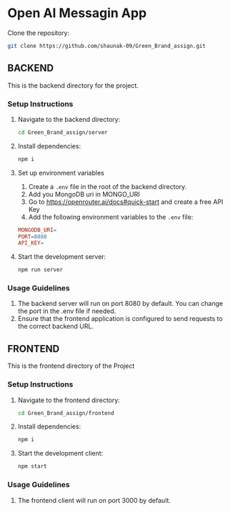 # Open AI Messagin App

Clone the repository:
   ```bash
   git clone https://github.com/shaunak-09/Green_Brand_assign.git
   ```

## BACKEND

This is the backend directory for the project.

### Setup Instructions

1. Navigate to the backend directory:
   ```bash
   cd Green_Brand_assign/server
   ```
2. Install dependencies:
   ```bash
   npm i
   ```
3. Set up environment variables

   1. Create a `.env` file in the root of the backend directory.
   2. Add you MongoDB uri in MONGO_URI
   3. Go to <https://openrouter.ai/docs#quick-start> and create a free API Key   
   5. Add the following environment variables to the `.env` file:

   ```makefile
   MONGODB_URI=
   PORT=8080
   API_KEY=
   ```

   
4. Start the development server:
    ```bash
    npm run server
    ```

### Usage Guidelines
1. The backend server will run on port 8080 by default. You can change the port in the .env file if needed.
2. Ensure that the frontend application is configured to send requests to the correct backend URL.


## FRONTEND
  This is the frontend directory of the Project

  ### Setup Instructions

1. Navigate to the frontend directory:
   ```bash
   cd Green_Brand_assign/frontend
   ```
2. Install dependencies:
   ```bash
   npm i
   ```
3. Start the development client:
    ```bash
    npm start
    ```

### Usage Guidelines
1. The frontend client will run on port 3000 by default.



    
